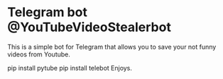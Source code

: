 # Telegram bot @YouTubeVideoStealerbot 
This is a simple bot for Telegram that allows you to save your not funny videos from Youtube.

pip install pytube
pip install telebot
Enjoys.
